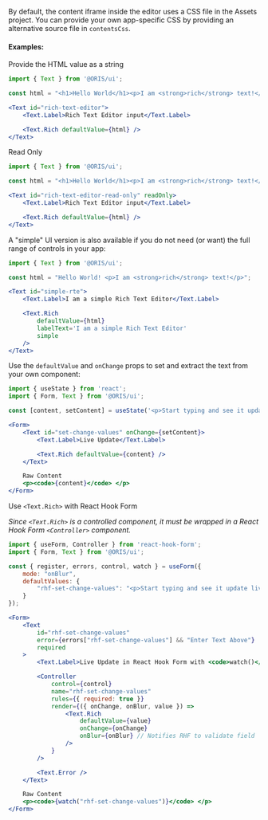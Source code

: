 
By default, the content iframe inside the editor uses a CSS file in the Assets project. You can provide your own app-specific CSS by providing an alternative source file in `contentsCss`.

#### Examples:

Provide the HTML value as a string

```jsx
import { Text } from '@ORIS/ui';

const html = "<h1>Hello World</h1><p>I am <strong>rich</strong> text!</p>";

<Text id="rich-text-editor">
    <Text.Label>Rich Text Editor input</Text.Label>

    <Text.Rich defaultValue={html} />
</Text>
```

Read Only
```jsx
import { Text } from '@ORIS/ui';

const html = "<h1>Hello World</h1><p>I am <strong>rich</strong> text!</p>";

<Text id="rich-text-editor-read-only" readOnly>
    <Text.Label>Rich Text Editor input</Text.Label>

    <Text.Rich defaultValue={html} />
</Text>
```

A "simple" UI version is also available if you do not need (or want) the full range of controls in your app:

```jsx
import { Text } from '@ORIS/ui';

const html = "Hello World! <p>I am <strong>rich</strong> text!</p>";

<Text id="simple-rte">
    <Text.Label>I am a simple Rich Text Editor</Text.Label>

    <Text.Rich
        defaultValue={html}
        labelText='I am a simple Rich Text Editor'
        simple
    />
</Text>
```

Use the `defaultValue` and `onChange` props to set and extract the text from your own component:

```jsx
import { useState } from 'react';
import { Form, Text } from '@ORIS/ui';

const [content, setContent] = useState('<p>Start typing and see it update live</p>');

<Form>
    <Text id="set-change-values" onChange={setContent}>
        <Text.Label>Live Update</Text.Label>

        <Text.Rich defaultValue={content} />
    </Text>

    Raw Content
    <p><code>{content}</code> </p>
</Form>
```

Use `<Text.Rich>` with React Hook Form

*Since `<Text.Rich>` is a controlled component, it must be wrapped in a React Hook Form `<Controller>` component.*

```jsx
import { useForm, Controller } from 'react-hook-form';
import { Form, Text } from '@ORIS/ui';

const { register, errors, control, watch } = useForm({
    mode: "onBlur",
    defaultValues: {
        "rhf-set-change-values": "<p>Start typing and see it update live</p>"
    }
});

<Form>
    <Text
        id="rhf-set-change-values"
        error={errors["rhf-set-change-values"] && "Enter Text Above"}
        required
    >
        <Text.Label>Live Update in React Hook Form with <code>watch()</code></Text.Label>

        <Controller
            control={control}
            name="rhf-set-change-values"
            rules={{ required: true }}
            render={({ onChange, onBlur, value }) =>
                <Text.Rich
                    defaultValue={value}
                    onChange={onChange}
                    onBlur={onBlur} // Notifies RHF to validate field
                />
            }
        />

        <Text.Error />
    </Text>

    Raw Content
    <p><code>{watch("rhf-set-change-values")}</code> </p>
</Form>
```